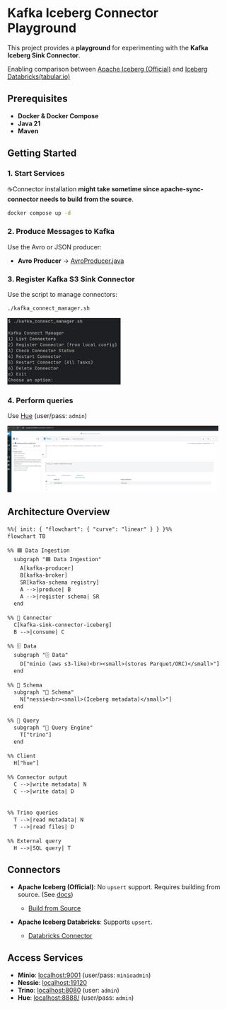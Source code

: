 
# Kafka Iceberg Connector Playground

This project provides a **playground** for experimenting with the **Kafka Iceberg Sink Connector**.

Enabling comparison between [Apache Iceberg (Official)](https://github.com/apache/iceberg.git/) and [Iceberg Databricks(tabular.io)](https://github.com/databricks/iceberg-kafka-connect)

## Prerequisites

- **Docker & Docker Compose**
- **Java 21**
- **Maven**

## Getting Started

### 1. Start Services

☕Connector installation **might take sometime since apache-sync-connector needs to build from the source**.

```sh
docker compose up -d
```

### 2. Produce Messages to Kafka

Use the Avro or JSON producer:

- **Avro Producer** → [AvroProducer.java](src/main/java/edu/playground/AvroProducer.java)

### 3. Register Kafka S3 Sink Connector

Use the script to manage connectors:

```sh
./kafka_connect_manager.sh
```

<img src="docs/imgs/kafka_connect_manager.png" alt="kafka_connect_manager" height="150"/>

### 4. Perform queries

Use [Hue](http://localhost:8888/hue/editor/?type=trino) (user/pass: `admin`)

<img src="docs/imgs/hue-databricks-query.png" alt="hue-databricks-query" height="150"/>

## Architecture Overview

```mermaid
%%{ init: { "flowchart": { "curve": "linear" } } }%%
flowchart TB

%% 🟦 Data Ingestion
  subgraph "🟦 Data Ingestion"
    A[kafka-producer]
    B[kafka-broker]
    SR[kafka-schema registry]
    A -->|produce| B
    A -->|register schema| SR
  end

%% 🔁 Connector
  C[kafka-sink-connector-iceberg]
  B -->|consume| C

%% 🗄️ Data
  subgraph "🗄️ Data"
    D["minio (aws s3-like)<br><small>(stores Parquet/ORC)</small>"]
  end

%% 📘 Schema
  subgraph "📘 Schema"
    N["nessie<br><small>(Iceberg metadata)</small>"]
  end

%% 🧠 Query
  subgraph "🧠 Query Engine"
    T["trino"]
  end

%% Client
  H["hue"]

%% Connector output
  C -->|write metadata| N
  C -->|write data| D
  

%% Trino queries
  T -->|read metadata| N
  T -->|read files| D

%% External query
  H -->|SQL query| T
```


## Connectors

- **Apache Iceberg (Official)**: No `upsert` support. Requires building from source. (See [docs](https://iceberg.apache.org/docs/latest/kafka-connect/))
  - [Build from Source](https://github.com/apache/iceberg.git/)

- **Apache Iceberg Databricks**: Supports `upsert`.
  - [Databricks Connector](https://github.com/databricks/iceberg-kafka-connect)

## Access Services

- **Minio**: [localhost:9001](http://localhost:9001) (user/pass: `minioadmin`)
- **Nessie**: [localhost:19120](http://localhost:19120)
- **Trino**: [localhost:8080](http://localhost:8080) (user: `admin`)
- **Hue**: [localhost:8888/](http://localhost:8888/) (user/pass: `admin`)